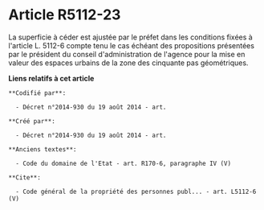 # Article R5112-23

La superficie à céder est ajustée par le préfet dans les conditions fixées à l'article L. 5112-6 compte tenu le cas échéant
des propositions présentées par le président du conseil d'administration de l'agence pour la mise en valeur des espaces
urbains de la zone des cinquante pas géométriques.

**Liens relatifs à cet article**

	**Codifié par**:

	  - Décret n°2014-930 du 19 août 2014 - art.

	**Créé par**:

	  - Décret n°2014-930 du 19 août 2014 - art.

	**Anciens textes**:

	  - Code du domaine de l'Etat - art. R170-6, paragraphe IV (V)

	**Cite**:

	  - Code général de la propriété des personnes publ... - art. L5112-6 (V)
